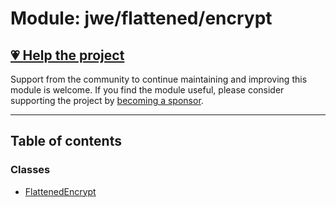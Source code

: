 # Module: jwe/flattened/encrypt

## [💗 Help the project](https://github.com/sponsors/panva)

Support from the community to continue maintaining and improving this module is welcome. If you find the module useful, please consider supporting the project by [becoming a sponsor](https://github.com/sponsors/panva).

---

## Table of contents

### Classes

- [FlattenedEncrypt](../classes/jwe_flattened_encrypt.FlattenedEncrypt.md)
